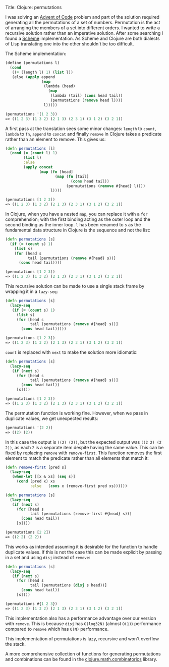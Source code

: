 Title: Clojure: permutations

I was solving an [Advent of Code](https://adventofcode.com/) problem and part of the solution required generating all the permutations of a set of numbers. Permutation is the act of arranging the members of a set into different orders. I wanted to write a recursive solution rather than an imperative solution. After some searching I found a [Scheme](https://en.wikipedia.org/wiki/Scheme_(programming_language)) implementation. As Scheme and Clojure are both dialects of Lisp translating one into the other shouldn't be too difficult.

The Scheme implementation:

```Clojure
(define (permutations l)
  (cond
   ((= (length l) 1) (list l))
   (else (apply append
                (map
                 (lambda (head)
                   (map
                    (lambda (tail) (cons head tail))
                    (permutations (remove head l))))
                 l)))))

(permutations '(1 2 3))
=> ((1 2 3) (1 3 2) (2 1 3) (2 3 1) (3 1 2) (3 2 1))
```

A first pass at the translation sees some minor changes: `length` to `count`, `lambda` to `fn`, `append` to `concat` and finally `remove` in Clojure takes a predicate rather than an element to remove. This gives us:

```Clojure
(defn permutations [l]
  (cond (= (count l) 1)
        (list l)
        :else
        (apply concat
               (map (fn [head]
                      (map (fn [tail]
                             (cons head tail))
                           (permutations (remove #{head} l))))
                    l))))

(permutations [1 2 3])
=> ((1 2 3) (1 3 2) (2 1 3) (2 3 1) (3 1 2) (3 2 1))
```

In Clojure, when you have a nested `map`, you can replace it with a `for` comprehension; with the first binding acting as the outer loop and the second binding as the inner loop. `l` has been renamed to `s` as the fundamental data structure in Clojure is the sequence and not the list:

```Clojure
(defn permutations [s]
  (if (= (count s) 1)
    (list s)
    (for [head s
          tail (permutations (remove #{head} s))]
      (cons head tail))))

(permutations [1 2 3])
=> ((1 2 3) (1 3 2) (2 1 3) (2 3 1) (3 1 2) (3 2 1))
```

This recursive solution can be made to use a single stack frame by wrapping it in a `lazy-seq`:

```Clojure
(defn permutations [s]
  (lazy-seq
   (if (= (count s) 1)
     (list s)
     (for [head s
           tail (permutations (remove #{head} s))]
       (cons head tail)))))

(permutations [1 2 3])
=> ((1 2 3) (1 3 2) (2 1 3) (2 3 1) (3 1 2) (3 2 1))
```

`count` is replaced with `next` to make the solution more idiomatic:

```Clojure
(defn permutations [s]
  (lazy-seq
   (if (next s)
     (for [head s
           tail (permutations (remove #{head} s))]
       (cons head tail))
     [s])))

(permutations [1 2 3])
=> ((1 2 3) (1 3 2) (2 1 3) (2 3 1) (3 1 2) (3 2 1))
```

The permutation function is working fine. However, when we pass in duplicate values, we get unexpected results:

```Clojure
(permutations '(2 2))
=> ((2) (2))
```

In this case the output is `((2) (2))`, but the expected output was `((2 2) (2 2))`, as each `2` is a separate item despite having the same value. This can be fixed by replacing `remove` with `remove-first`. This function removes the first element to match the predicate rather than all elements that match it:

```Clojure
(defn remove-first [pred s]
  (lazy-seq
   (when-let [[x & xs] (seq s)]
     (cond (pred x) xs
           :else   (cons x (remove-first pred xs))))))

(defn permutations [s]
  (lazy-seq
   (if (next s)
     (for [head s
           tail (permutations (remove-first #{head} s))]
       (cons head tail))
     [s])))

(permutations [2 2])
=> ((2 2) (2 2))
```

This works as intended assuming it is desirable for the function to handle duplicate values. If this is not the case this can be made explicit by passing in a set and using `disj` instead of `remove`:

```Clojure
(defn permutations [s]
  (lazy-seq
   (if (next s)
     (for [head s
           tail (permutations (disj s head))]
       (cons head tail))
     [s])))

(permutations #{1 2 3})
=> ((1 2 3) (1 3 2) (2 1 3) (2 3 1) (3 1 2) (3 2 1))
```

This implementation also has a performance advantage over our version with `remove`. This is because `disj` has `O(log32N)` (almost `O(1)`) performance compared to `remove` which has `O(N)` performance.

This implementation of permutations is lazy, recursive and won't overflow the stack.

A more comprehensive collection of functions for generating permutations and combinations can be found in the [clojure.math.combinatorics](https://github.com/clojure/math.combinatoricsh/) library.
